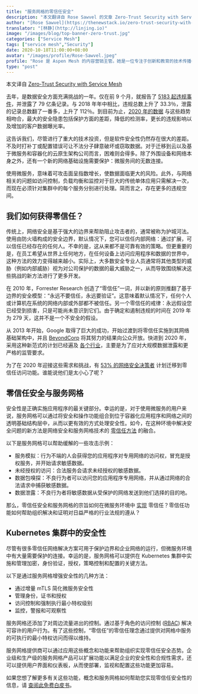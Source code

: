```yaml
---
title: "服务网格的零信任安全"
description: "本文翻译自 Rose Sawvel 的文章 Zero-Trust Security with Service Mesh。"
author: "[Rose Sawvel](https://thenewstack.io/zero-trust-security-with-service-mesh/)"
translator: "[林静](http://linjing.io)"
image: "/images/blog/top-banner-zero-trust.jpg"
categories: ["Service Mesh"]
tags: ["service mesh","Security"]
date: 2020-10-18T11:00:00+08:00
avatar: "/images/profile/Rose-Sawvel.jpeg"
profile: "Rose 是 Aspen Mesh 的内容营销主管。她是一位专注于创新和教育的技术传播者，致力于开源和云原生生态系统。她热衷于发现好的想法并将其转化为可访问的、相关的内容并及时发布出来，以帮助人们更好地理解技术。除了关注服务网格或微服务之外，她还活跃在世界各地的歌剧界。"
type: "post"
---
```

本文译自 [Zero-Trust Security with Service Mesh](https://thenewstack.io/zero-trust-security-with-service-mesh/)

去年，是数据安全方面充满挑战的一年。仅在前 9 个月，就报告了 [5183 起违规事件](https://www.riskbasedsecurity.com/2019/11/12/number-of-records-exposed-up-112/)，并泄露了 79 亿条记录。与 2018 年年中相比，违规总数上升了 33.3％，泄露的记录总数翻了一番多，上升了 112％。到目前为止，[2020 年的数据](https://www.accenture.com/_acnmedia/PDF-116/Accenture-Cybersecurity-Report-2020.pdf) 与这些趋势相吻合，最大的安全隐患包括保护方面的差距，降低的检测率，更长的违规影响以及增加的客户数据曝光率。

这告诉我们，尽管进行了重大的技术投资，但是软件安全性仍然存在很大的差距。不及时打补丁或配置错误可让不法分子肆意破坏或窃取数据。对于迁移到云以及基于微服务和容器化的云原生架构公司而言，困难则会得多。除了外围设备和网络本身之外，还有一个新的网络基础设施需要保护：微服务间的无数连接。

使用微服务，意味着可攻击面呈指数增长，使数据面临更大的风险。此外，与网络相关的问题如访问控制，负载均衡和监控对于巨大的传统单体应用只需解决一次，而现在必须针对集群中的每个服务分别进行处理。简而言之，存在更多的违规空间。

## 我们如何获得零信任？

传统上，网络安全是基于强大的边界来帮助阻止攻击者的，通常被称为护城河法。使用由防火墙构成的安全边界，默认情况下，您可以信任内部网络：通过扩展，可以信任已经存在的任何人。不幸的是，这从来都不是可靠有效的策略。但更重要的是，在员工希望从世界上任何地方，在任何设备上访问应用程序和数据的世界中，这种方法的效力变得越来越小。实际上，大多数安全专业人员通常将其他类型的威胁（例如内部威胁）视为对公司保护的数据的最大威胁之一，从而导致围绕解决这些挑战的新方法进行了更多开发。

在 2010 年，Forrester Research 创造了“零信任”一词，并以新的原则推翻了基于边界的安全模型：“永远不要信任，永远要验证”。这意味着默认情况下，任何个人或计算机在系统的网络内部或外部都不被信任。另一个零信任的戒律：永远假设您已经受到损害，只是可能尚未意识到它们。由于确定和遏制违规的时间在 2019 年为 279 天，这并不是一个不安全的假设。

从 2013 年开始，Google 取得了巨大的成功，开始过渡到将零信任实施到其网络基础架构中，并且 [BeyondCorp](https://cloud.google.com/beyondcorp) 将其努力的结果向公众开放。快进到 2020 年，采用这种新范式的计划已经遍及 [各个行业](https://www.microsoft.com/en-us/microsoft-365/blog/2019/09/18/why-banks-adopt-modern-cybersecurity-zero-trust-model/)，主要是为了应对大规模数据泄露和更严格的监管要求。

为了在 2020 年迎接这些需求和挑战，有 [53% 的网络安全决策者](https://www.pulsesecure.net/resource/2020zero-trust-report/) 计划迁移到零信任访问功能。谁能说他们是太小心了呢？

## 零信任安全与服务网格

安全性是正确实施应用程序的最关键部分。幸运的是，对于使用微服务的用户来说，服务网格可以通过将安全和操作功能组合到位于容器化应用程序和网络之间的透明基础结构层中，从而以更有效的方式处理安全性。如今，在这种环境中解决安全问题的新方法是网络安全和服务网格技术的 [零信任方法](https://thenewstack.io/how-to-start-applying-googles-zero-trust-model/) 的融合。

以下是服务网格可以帮助缓解的一些攻击示例：

- 服务模拟：行为不端的人会获得您的应用程序对专用网络的访问权，冒充是授权服务，并开始请求敏感数据。
- 未经授权的访问：合法服务会请求未经授权的敏感数据。
- 数据包嗅探：不良行为者可以访问您的应用程序专用网络，并从通过网络的合法请求中捕获敏感数据。
- 数据泄露：不良行为者将敏感数据从受保护的网络发送到他们选择的目的地。

那么，零信任安全和服务网格的宗旨如何在微服务环境中 [实现](https://aspenmesh.io/landing_page/zero-trust-security-for-containerized-applications/) 零信任？零信任功能如何帮助组织解决和证明对日益严格的行业法规的遵从？

## Kubernetes 集群中的安全性

尽管有很多零信任网络解决方案可用于保护边界和企业网络的运行，但微服务环境中有大量需要保护的连接。幸运的是，服务网格可以提供在 Kubernetes 集群中实施和管理加密，身份验证，授权，策略控制和配置的关键方法。

以下是通过服务网格增强安全性的几种方法：

- 通过增量 mTLS 简化微服务安全性
- 管理身份，证书和授权
- 访问控制和强制执行最小特权级别
- 监控，警报和可观察性

服务网格还添加了对周边流量进出的控制。通过基于角色的访问控制 ([RBAC](https://aspenmesh.io/kubernetes-rbac/)) 解决可容许的用户行为。有了这些控制，“零信任”的零信任理念通过提供对网格中服务的可执行的最小特权访问而得以维持。

服务网格提供商可以通过应用这些概念和功能来帮助组织实现零信任安全态势。企业级和生产级的服务网格产品可以扩展功能以满足企业的安全性和合规性需求，还可以提供用户界面和仪表板，从而使部署，监视和配置这些功能更加容易。

如果您想了解更多有关这些功能，概念和服务网格如何帮助您实现零信任安全性的信息，请 [查阅此免费白皮书](https://aspenmesh.io/landing_page/zero-trust-security-for-containerized-applications/)。
